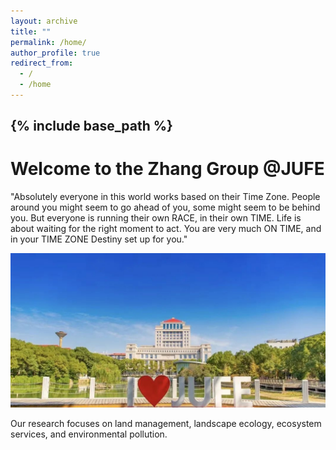 ```yaml
---
layout: archive
title: ""
permalink: /home/
author_profile: true
redirect_from:
  - /
  - /home
---
```


{% include base_path %}
---
# Welcome to the Zhang Group @JUFE  
"Absolutely everyone in this world works based on their Time Zone. People around you might seem to go ahead of you, some might seem to be behind you. But everyone is running their own RACE, in their own TIME. Life is about waiting for the right moment to act. You are very much ON TIME, and in your TIME ZONE Destiny set up for you."

<img src='/images/gallery/JUFE.jpg'> 

Our research focuses on land management, landscape ecology, ecosystem services, and environmental pollution.
